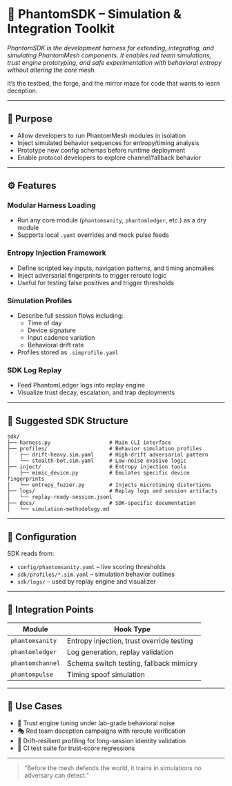 # 🧰 PhantomSDK – Simulation & Integration Toolkit

_PhantomSDK is the development harness for extending, integrating, and simulating PhantomMesh components. It enables red team simulations, trust engine prototyping, and safe experimentation with behavioral entropy without altering the core mesh._

It’s the testbed, the forge, and the mirror maze for code that wants to learn deception.

---

## 🎯 Purpose

- Allow developers to run PhantomMesh modules in isolation
- Inject simulated behavior sequences for entropy/timing analysis
- Prototype new config schemas before runtime deployment
- Enable protocol developers to explore channel/fallback behavior

---

## ⚙️ Features

### Modular Harness Loading
- Run any core module (`phantomsanity`, `phantomledger`, etc.) as a dry module
- Supports local `.yaml` overrides and mock pulse feeds

### Entropy Injection Framework
- Define scripted key inputs, navigation patterns, and timing anomalies
- Inject adversarial fingerprints to trigger reroute logic
- Useful for testing false positives and trigger thresholds

### Simulation Profiles
- Describe full session flows including:
  - Time of day
  - Device signature
  - Input cadence variation
  - Behavioral drift rate
- Profiles stored as `.simprofile.yaml`

### SDK Log Replay
- Feed PhantomLedger logs into replay engine
- Visualize trust decay, escalation, and trap deployments

---

## 📁 Suggested SDK Structure

```
sdk/
├── harness.py                   # Main CLI interface
├── profiles/                    # Behavior simulation profiles
│   ├── drift-heavy.sim.yaml     # High-drift adversarial pattern
│   └── stealth-bot.sim.yaml     # Low-noise evasive logic
├── inject/                      # Entropy injection tools
│   ├── mimic_device.py          # Emulates specific device fingerprints
│   └── entropy_fuzzer.py        # Injects microtiming distortions
├── logs/                        # Replay logs and session artifacts
│   └── replay-ready-session.jsonl
├── docs/                        # SDK-specific documentation
│   └── simulation-methodology.md
```

---

## 🧰 Configuration

SDK reads from:

- `config/phantomsanity.yaml` – live scoring thresholds
- `sdk/profiles/*.sim.yaml` – simulation behavior outlines
- `sdk/logs/` – used by replay engine and visualizer

---

## 🔌 Integration Points

| Module              | Hook Type              |
|---------------------|------------------------|
| `phantomsanity`     | Entropy injection, trust override testing |
| `phantomledger`     | Log generation, replay validation |
| `phantomchannel`    | Schema switch testing, fallback mimicry |
| `phantompulse`      | Timing spoof simulation |

---

## 🧠 Use Cases

- 🔬 Trust engine tuning under lab-grade behavioral noise
- 🎭 Red team deception campaigns with reroute verification
- 🎯 Drift-resilient profiling for long-session identity validation
- 🔄 CI test suite for trust-score regressions

---

> “Before the mesh defends the world, it trains in simulations no adversary can detect.”

